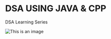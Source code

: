 # DSA USING JAVA & CPP
DSA Learning Series

![This is an image](https://media.geeksforgeeks.org/wp-content/cdn-uploads/20220509120600/Learn-Data-Structures-and-Algorithms-Easily.gif)





